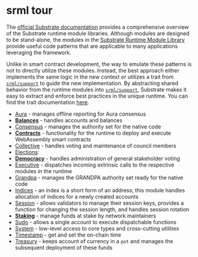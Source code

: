 # srml tour

The [official Substrate documentation](https://docs.substrate.dev/docs/srml-overview) provides a comprehensive overview of the Substrate runtime module libraries. Although modules are designed to be stand-alone, the modules in the [Substrate Runtime Module Library](https://github.com/paritytech/substrate/tree/master/srml) provide useful code patterns that are applicable to many applications leveraging the framework.

Unlike in smart contract development, the way to emulate these patterns is not to directly utilize these modules. Instead, the best approach either implements the same logic in the new context or utilizes a trait from [`srml/support`](https://github.com/paritytech/substrate/blob/master/srml/support/src/traits.rs) to guide the new implementation. By abstracting shared behavior from the runtime modules into [`srml/support`](https://github.com/paritytech/substrate/blob/master/srml/support/src/traits.rs), Substrate makes it easy to extract and enforce best practices in the unique runtime. You can find the trait documentation [here](https://crates.parity.io/srml_support/traits/index.html).

* [Aura](https://crates.parity.io/srml_aura/index.html) - manages offline reporting for Aura consensus
* **[Balances](https://crates.parity.io/srml_balances/index.html)** - handles accounts and balances
* [Consensus](https://crates.parity.io/srml_consensus/index.html) - manages the authority set for the native code
* **[Contracts](https://crates.parity.io/srml_contracts/index.html)** - functionality for the runtime to deploy and execute WebAssembly smart contracts
* [Collective](https://crates.parity.io/srml_collective/index.html) - handles voting and maintenance of council members
* [Elections]():
* **[Democracy](https://crates.parity.io/srml_democracy/index.html)** - handles administration of general stakeholder voting
* [Executive](https://crates.parity.io/srml_executive/index.html) - dispatches incoming extrinsic calls to the respective modules in the runtime
* [Grandpa](https://crates.parity.io/srml_grandpa/index.html) - manages the GRANDPA authority set ready for the native code
* [Indices](https://crates.parity.io/srml_indices/index.html) - an index is a short form of an address; this module handles allocation of indices for a newly created accounts
* [Session](https://crates.parity.io/srml_session/index.html) - allows validators to manage their session keys, provides a function for changing the session length, and handles session rotation
* **[Staking](https://crates.parity.io/srml_staking/index.html)** - manage funds at stake by network maintainers
* [Sudo](https://crates.parity.io/srml_sudo/index.html) - allows a single account to execute dispatchable functions
* [System](https://crates.parity.io/srml_system/index.html) - low-level access to core types and cross-cutting utilities
* [Timestamp](https://crates.parity.io/srml_timestamp/index.html) - get and set the on-chain time
* [Treasury](https://crates.parity.io/srml_treasury/index.html) - keeps account of currency in a `pot` and manages the subsequent deployment of these funds
